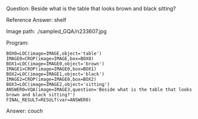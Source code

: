 Question: Beside what is the table that looks brown and black sitting?

Reference Answer: shelf

Image path: ./sampled_GQA/n233607.jpg

Program:

```
BOX0=LOC(image=IMAGE,object='table')
IMAGE0=CROP(image=IMAGE,box=BOX0)
BOX1=LOC(image=IMAGE0,object='brown')
IMAGE1=CROP(image=IMAGE0,box=BOX1)
BOX2=LOC(image=IMAGE1,object='black')
IMAGE2=CROP(image=IMAGE0,box=BOX2)
BOX3=LOC(image=IMAGE2,object='sitting')
ANSWER0=VQA(image=IMAGE3,question='Beside what is the table that looks brown and black sitting?')
FINAL_RESULT=RESULT(var=ANSWER0)
```
Answer: couch


